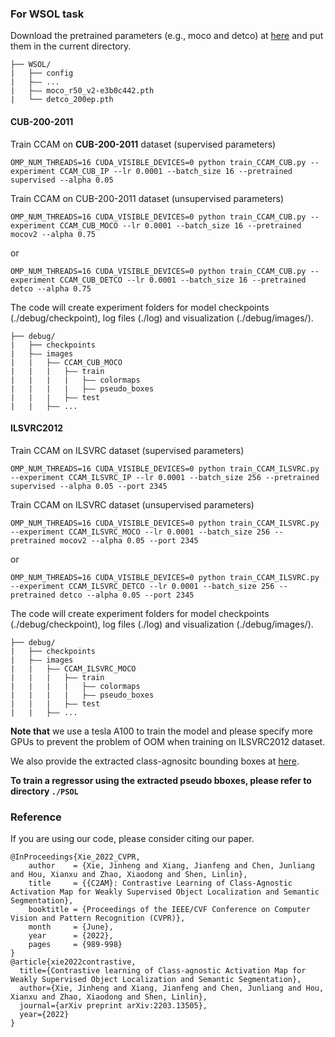 ### For WSOL task

Download the pretrained parameters (e.g., moco and detco) at [here](https://drive.google.com/drive/folders/1erzARKq9g02-3pUGhY6-hyGzD-hoty5b?usp=sharing) and put them in the current directory.

```
├── WSOL/
|   ├── config
|   ├—— ...
|   ├—— moco_r50_v2-e3b0c442.pth
|   └── detco_200ep.pth
```

#### CUB-200-2011
Train CCAM on **CUB-200-2011** dataset (supervised parameters) 

```
OMP_NUM_THREADS=16 CUDA_VISIBLE_DEVICES=0 python train_CCAM_CUB.py --experiment CCAM_CUB_IP --lr 0.0001 --batch_size 16 --pretrained supervised --alpha 0.05
```

Train CCAM on CUB-200-2011 dataset (unsupervised parameters) 

```
OMP_NUM_THREADS=16 CUDA_VISIBLE_DEVICES=0 python train_CCAM_CUB.py --experiment CCAM_CUB_MOCO --lr 0.0001 --batch_size 16 --pretrained mocov2 --alpha 0.75
```

or

```
OMP_NUM_THREADS=16 CUDA_VISIBLE_DEVICES=0 python train_CCAM_CUB.py --experiment CCAM_CUB_DETCO --lr 0.0001 --batch_size 16 --pretrained detco --alpha 0.75
```

The code will create experiment folders for model checkpoints (./debug/checkpoint), log files (./log) and visualization (./debug/images/).

```
├── debug/
|   ├── checkpoints
|   ├—— images
|   |   ├—— CCAM_CUB_MOCO
|   |   |   ├—— train
|   |   |   |   ├—— colormaps
|   |   |   |   ├—— pseudo_boxes
|   |   |   ├—— test
|   |   ├—— ...
```

#### ILSVRC2012
Train CCAM on ILSVRC dataset (supervised parameters) 

```
OMP_NUM_THREADS=16 CUDA_VISIBLE_DEVICES=0 python train_CCAM_ILSVRC.py --experiment CCAM_ILSVRC_IP --lr 0.0001 --batch_size 256 --pretrained supervised --alpha 0.05 --port 2345
```

Train CCAM on ILSVRC dataset (unsupervised parameters) 

```
OMP_NUM_THREADS=16 CUDA_VISIBLE_DEVICES=0 python train_CCAM_ILSVRC.py --experiment CCAM_ILSVRC_MOCO --lr 0.0001 --batch_size 256 --pretrained mocov2 --alpha 0.05 --port 2345
```

or

```
OMP_NUM_THREADS=16 CUDA_VISIBLE_DEVICES=0 python train_CCAM_ILSVRC.py --experiment CCAM_ILSVRC_DETCO --lr 0.0001 --batch_size 256 --pretrained detco --alpha 0.05 --port 2345
```

The code will create experiment folders for model checkpoints (./debug/checkpoint), log files (./log) and visualization (./debug/images/).

```
├── debug/
|   ├── checkpoints
|   ├—— images
|   |   ├—— CCAM_ILSVRC_MOCO
|   |   |   ├—— train
|   |   |   |   ├—— colormaps
|   |   |   |   ├—— pseudo_boxes
|   |   |   ├—— test
|   |   ├—— ...
```

**Note that** we use a tesla A100 to train the model and please specify more GPUs to prevent the problem of OOM when training on ILSVRC2012 dataset.

We also provide the extracted class-agnositc bounding boxes at [here](https://drive.google.com/drive/folders/1erzARKq9g02-3pUGhY6-hyGzD-hoty5b).

**To train a regressor using the extracted pseudo bboxes, please refer to directory `./PSOL`**

### Reference

If you are using our code, please consider citing our paper.

```
@InProceedings{Xie_2022_CVPR,
    author    = {Xie, Jinheng and Xiang, Jianfeng and Chen, Junliang and Hou, Xianxu and Zhao, Xiaodong and Shen, Linlin},
    title     = {{C2AM}: Contrastive Learning of Class-Agnostic Activation Map for Weakly Supervised Object Localization and Semantic Segmentation},
    booktitle = {Proceedings of the IEEE/CVF Conference on Computer Vision and Pattern Recognition (CVPR)},
    month     = {June},
    year      = {2022},
    pages     = {989-998}
}
@article{xie2022contrastive,
  title={Contrastive learning of Class-agnostic Activation Map for Weakly Supervised Object Localization and Semantic Segmentation},
  author={Xie, Jinheng and Xiang, Jianfeng and Chen, Junliang and Hou, Xianxu and Zhao, Xiaodong and Shen, Linlin},
  journal={arXiv preprint arXiv:2203.13505},
  year={2022}
}
```

